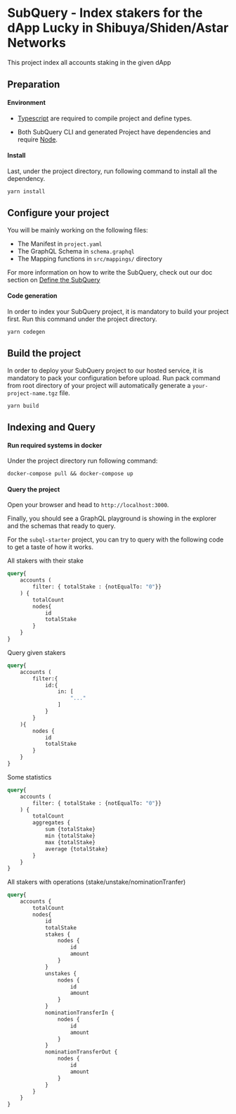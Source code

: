 # SubQuery - Index stakers for the dApp Lucky in Shibuya/Shiden/Astar Networks

This project index all accounts staking in the given dApp

## Preparation

#### Environment

- [Typescript](https://www.typescriptlang.org/) are required to compile project and define types.

- Both SubQuery CLI and generated Project have dependencies and require [Node](https://nodejs.org/en/).

#### Install 

Last, under the project directory, run following command to install all the dependency.

```
yarn install
```

## Configure your project

You will be mainly working on the following files:

- The Manifest in `project.yaml`
- The GraphQL Schema in `schema.graphql`
- The Mapping functions in `src/mappings/` directory

For more information on how to write the SubQuery,
check out our doc section on [Define the SubQuery](https://doc.subquery.network/define_a_subquery.html)

#### Code generation

In order to index your SubQuery project, it is mandatory to build your project first.
Run this command under the project directory.

```
yarn codegen
```

## Build the project

In order to deploy your SubQuery project to our hosted service, it is mandatory to pack your configuration before upload.
Run pack command from root directory of your project will automatically generate a `your-project-name.tgz` file.

```
yarn build
```

## Indexing and Query

#### Run required systems in docker

Under the project directory run following command:

```
docker-compose pull && docker-compose up
```

#### Query the project

Open your browser and head to `http://localhost:3000`.

Finally, you should see a GraphQL playground is showing in the explorer and the schemas that ready to query.

For the `subql-starter` project, you can try to query with the following code to get a taste of how it works.


All stakers with their stake
```graphql
query{
    accounts (
        filter: { totalStake : {notEqualTo: "0"}}
    ) {
        totalCount
        nodes{
            id
            totalStake
        }
    }
}
```

Query given stakers
```graphql
query{
    accounts (
        filter:{
            id:{
                in: [
                    "..."
                ]
            }
        }
    ){
        nodes {
            id
            totalStake
        }
    }
}
```

Some statistics
```graphql
query{
    accounts (
        filter: { totalStake : {notEqualTo: "0"}}
    ) {
        totalCount
        aggregates {
            sum {totalStake}
            min {totalStake}
            max {totalStake}
            average {totalStake}
        }
    }
}
```

All stakers with operations (stake/unstake/nominationTranfer)
```graphql
query{
    accounts {
        totalCount
        nodes{
            id
            totalStake
            stakes {
                nodes {
                    id
                    amount
                }
            }
            unstakes {
                nodes {
                    id
                    amount
                }
            }
            nominationTransferIn {
                nodes {
                    id
                    amount
                }
            }
            nominationTransferOut {
                nodes {
                    id
                    amount
                }
            }
        }
    }
}
```
